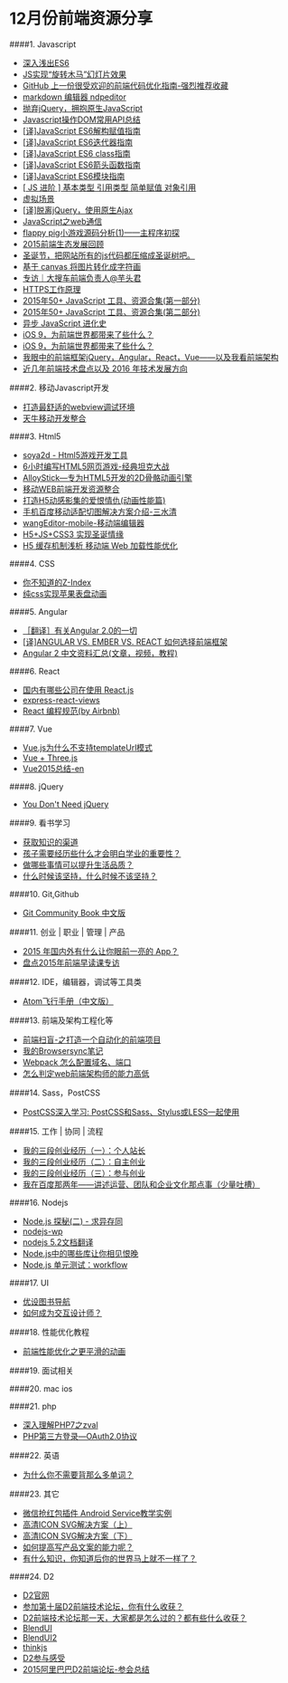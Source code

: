 # 12月份前端资源分享
####1. Javascript
- [深入浅出ES6](http://www.infoq.com/cn/es6-in-depth/)
- [JS实现“旋转木马”幻灯片效果](http://www.imooc.com/learn/386)
- [GitHub 上一份很受欢迎的前端代码优化指南-强烈推荐收藏](http://www.cnblogs.com/huyong/p/5018380.html)
- [markdown 编辑器 ndpeditor](http://www.oschina.net/p/ndpeditor)
- [抛弃jQuery，拥抱原生JavaScript](https://github.com/camsong/blog/issues/4)
- [Javascript操作DOM常用API总结](http://www.imooc.com/article/2562)
- [\[译\]JavaScript ES6解构赋值指南](http://segmentfault.com/a/1190000002920859)
- [\[译\]JavaScript ES6迭代器指南](http://segmentfault.com/a/1190000003021261)
- [\[译\]JavaScript ES6 class指南](http://segmentfault.com/a/1190000003097911)
- [\[译\]JavaScript ES6箭头函数指南](http://segmentfault.com/a/1190000003781467)
- [\[译\]JavaScript ES6模块指南](http://segmentfault.com/a/1190000004100661)
- [[ JS 进阶 ] 基本类型 引用类型 简单赋值 对象引用](https://segmentfault.com/a/1190000002789651)
- [虚拟场景](http://www.webhek.com/misc/creativeguidebook)
- [[译]脱离jQuery，使用原生Ajax](http://segmentfault.com/a/1190000004100271)
- [JavaScript之web通信](http://www.barretlee.com/blog/2013/12/17/cb-web-communication/)
- [flappy pig小游戏源码分析(1)——主程序初探](http://www.cnblogs.com/A-dam/p/5060884.html)
- [2015前端生态发展回顾](https://segmentfault.com/a/1190000004187528)
- [圣诞节，把网站所有的js代码都压缩成圣诞树吧。](http://zhuanlan.zhihu.com/yutou/20439979)
- [基于 canvas 将图片转化成字符画](http://www.oschina.net/code/snippet_253614_25164)
- [专访｜大搜车前端负责人@芋头君](http://mp.weixin.qq.com/s?__biz=MjM5MTA1MjAxMQ==&mid=401387968&idx=1&sn=a2762cc59a40f1ee8ce216bad0c2e347&scene=0#wechat_redirect)
- [HTTPS工作原理](https://cattail.me/tech/2015/11/30/how-https-works.html)
- [2015年50+ JavaScript 工具、资源合集(第一部分)](http://info.9iphp.com/javascript-resources-2015-first/)
- [2015年50+ JavaScript 工具、资源合集(第二部分)](http://info.9iphp.com/javascript-resources-2015-second/)
- [异步 JavaScript 进化史](http://zhuanlan.zhihu.com/FrontendMagazine/20322843)
- [iOS 9，为前端世界都带来了些什么？](http://zhuanlan.zhihu.com/FrontendMagazine/20449111)
- [iOS 9，为前端世界都带来了些什么？](http://zhuanlan.zhihu.com/FrontendMagazine/20449111)
- [我眼中的前端框架jQuery，Angular，React，Vue——以及我看前端架构](http://weibo.com/p/1001603924826640228007)
- [近几年前端技术盘点以及 2016 年技术发展方向](http://www.barretlee.com/blog/2015/12/10/after-framework-we-gonna-to-hug-data/)

####2. 移动Javascript开发
- [打造最舒适的webview调试环境](http://div.io/topic/1449)
- [天牛移动开发整合](https://github.com/zjhsd2007/www)

####3. Html5
- [soya2d - Html5游戏开发工具](http://soya2d.com/)
- [6小时编写HTML5网页游戏-经典坦克大战](http://www.html5cn.org/article-9099-1.html)
- [AlloyStick—专为HTML5开发的2D骨骼动画引擎](http://www.html5cn.org/article-9114-1.html)
- [移动WEB前端开发资源整合](http://www.imooc.com/article/2415)
- [打造H5动感影集的爱恨情仇(动画性能篇)](http://isux.tencent.com/html5-animation-performance-analysis.html)
- [手机百度移动适配切图解决方案介绍-三水清](http://js8.in/2015/12/12/%E6%89%8B%E6%9C%BA%E7%99%BE%E5%BA%A6%E7%A7%BB%E5%8A%A8%E9%80%82%E9%85%8D%E5%88%87%E5%9B%BE%E8%A7%A3%E5%86%B3%E6%96%B9%E6%A1%88%E4%BB%8B%E7%BB%8D/)
- [wangEditor-mobile-移动端编辑器](https://github.com/wangfupeng1988/wangEditor-mobile)
- [H5+JS+CSS3 实现圣诞情缘](http://www.imooc.com/learn/545)
- [H5 缓存机制浅析 移动端 Web 加载性能优化](http://bugly.qq.com/bbs/forum.php?mod=viewthread&tid=267)

####4. CSS
- [你不知道的Z-Index](http://www.w3ctrain.com/2015/07/19/what-no-one-told-you-about-z-index/)
- [纯css实现苹果表盘动画](http://www.w3ctrain.com/2015/07/06/Apple-Watch-Dials/)

####5. Angular
- [［翻译］有关Angular 2.0的一切](https://github.com/xufei/blog/issues/8)
- [[译]ANGULAR VS. EMBER VS. REACT 如何选择前端框架](http://www.w3ctech.com/topic/1621)
- [Angular 2 中文资料汇总(文章，视频，教程)](https://github.com/kittencup/angular2-learning-cn)

####6. React
- [国内有哪些公司在使用 React.js](http://www.zhihu.com/question/26387853)
- [express-react-views](https://github.com/reactjs/express-react-views)
- [React 编程规范(by Airbnb)](https://github.com/dwqs/react-style-guide)

####7. Vue
- [Vue.js为什么不支持templateUrl模式](http://www.jianshu.com/p/7f7f050c9edf)
- [Vue + Three.js](http://gerhut.github.io/trois.js/)
- [Vue2015总结-en](http://blog.evanyou.me/2015/12/20/vuejs-2015-in-review/)

####8. jQuery
- [You Don't Need jQuery](https://github.com/oneuijs/You-Dont-Need-jQuery)

####9. 看书学习
- [获取知识的渠道](http://www.jianshu.com/p/79abb2a9a44d)
- [孩子需要经历些什么才会明白学业的重要性？](https://www.zhihu.com/question/31809134/answer/76379399)
- [做哪些事情可以提升生活品质？](https://www.zhihu.com/question/22347626/answer/23558269)
- [什么时候该坚持，什么时候不该坚持？](https://www.zhihu.com/question/19704221/answer/76327426)

####10. Git,Github
- [Git Community Book 中文版](http://gitbook.liuhui998.com/)

####11. 创业 | 职业 | 管理 | 产品
- [2015 年国内外有什么让你眼前一亮的 App？](https://www.zhihu.com/question/37624440)
- [盘点2015年前端早读课专访](http://mp.weixin.qq.com/s?__biz=MjM5MTA1MjAxMQ==&mid=401413108&idx=1&sn=bde37d7d000b7ca27bbb29f49ba0a563&scene=0#wechat_redirect)

####12. IDE，编辑器，调试等工具类
- [Atom飞行手册（中文版）](https://www.gitbook.com/book/wizardforcel/atom-flight-manual-zh-cn/details)

####13. 前端及架构工程化等
- [前端扫盲-之打造一个自动化的前端项目](http://www.awesomes.cn/source/9)
- [我的Browsersync笔记](http://yanhaijing.com/tool/2015/12/26/my-browsersync/)
- [Webpack 怎么配置域名、端口](http://react-china.org/t/webpack/3507)
- [怎么判定web前端架构师的能力高低](http://div.io/topic/746)

####14. Sass，PostCSS
- [PostCSS深入学习: PostCSS和Sass、Stylus或LESS一起使用](http://www.w3cplus.com/PostCSS/using-postcss-together-with-sass-stylus-or-less.html)

####15. 工作 | 协同 | 流程
- [我的三段创业经历（一）：个人站长](http://www.jianshu.com/p/92ba465222b5)
- [我的三段创业经历（二）：自主创业](http://www.jianshu.com/p/f75f9cd1ee36)
- [我的三段创业经历（三）：参与创业](http://www.jianshu.com/p/27d2a32b42ae)
- [我在百度那两年——讲述运营、团队和企业文化那点事（少量吐槽）](http://www.jianshu.com/p/aa4701cf5350)

####16. Nodejs
- [Node.js 探秘(二) - 求异存同](http://taobaofed.org/blog/2015/12/03/deep-into-node-2/)
- [nodejs-wp](https://github.com/Automattic/wp-calypso)
- [nodejs 5.2文档翻译](http://www.cnblogs.com/A-dam/tag/nodejs%20%E6%96%87%E6%A1%A3%E7%BF%BB%E8%AF%91/)
- [Node.js中的哪些库让你相见恨晚](https://www.zhihu.com/question/24611701)
- [Node.js 单元测试：workflow](http://taobaofed.org/blog/2015/12/29/nodejs-unit-tests-workflow/)

####17. UI
- [优设图书导航](http://hao.uisdc.com/book/)
- [如何成为交互设计师？](https://www.zhihu.com/question/20827149/answer/65191954)

####18. 性能优化教程
- [前端性能优化之更平滑的动画](http://www.w3ctrain.com/2015/12/01/smoother-animation/)

####19. 面试相关

####20. mac ios

####21. php
- [深入理解PHP7之zval](https://github.com/laruence/php7-internal/blob/master/zval.md)
- [PHP第三方登录—OAuth2.0协议](http://www.imooc.com/learn/557)

####22. 英语
- [为什么你不需要背那么多单词？](http://zhuanlan.zhihu.com/talk-about-english/20390241)

####23. 其它
- [微信抢红包插件 Android Service教学实例](https://github.com/geeeeeeeeek/WeChatLuckyMoney)
- [高清ICON SVG解决方案（上）](http://isux.tencent.com/svg-icon-part-one.html)
- [高清ICON SVG解决方案（下）](http://isux.tencent.com/svg-icon-part-two.html)
- [如何提高写产品文案的能力呢？](https://www.zhihu.com/question/19575016)
- [有什么知识，你知道后你的世界马上就不一样了？](https://www.zhihu.com/question/38632401/answer/77617132)

####24. D2
- [D2官网](http://d2forum.alibaba-inc.com/)
- [参加第十届D2前端技术论坛，你有什么收获？](https://www.zhihu.com/question/38637676)
- [D2前端技术论坛那一天，大家都是怎么过的？都有些什么收获？](https://www.zhihu.com/question/26403247)
- [BlendUI](https://github.com/Clouda-team/BlendUI)
- [BlendUI2](https://github.com/Clouda-team/BlendUI2)
- [thinkjs](https://github.com/75team/thinkjs)
- [D2参与感受](http://www.jianshu.com/p/439babe32b5d)
- [2015阿里巴巴D2前端论坛-参会总结](http://ued.qunar.com/mobile/blog/2015/12/21/2015%E9%98%BF%E9%87%8C%E5%B7%B4%E5%B7%B4D2%E5%89%8D%E7%AB%AF%E8%AE%BA%E5%9D%9B-%E5%8F%82%E4%BC%9A%E6%80%BB%E7%BB%93/)